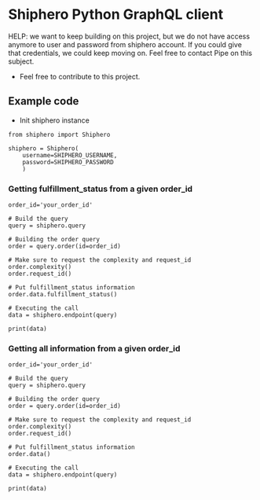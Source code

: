 # Shiphero Python GraphQL client

HELP: we want to keep building on this project, but we do not have access anymore to user and password from shiphero account. If you could give that credentials, we could keep moving on. Feel free to contact Pipe on this subject.

* Feel free to contribute to this project.

## Example code

- Init shiphero instance
```
from shiphero import Shiphero

shiphero = Shiphero(
    username=SHIPHERO_USERNAME,
    password=SHIPHERO_PASSWORD
    )
```

### Getting fulfillment_status from a given order_id

```
order_id='your_order_id'

# Build the query
query = shiphero.query

# Building the order query
order = query.order(id=order_id)

# Make sure to request the complexity and request_id
order.complexity() 
order.request_id()

# Put fulfillment_status information
order.data.fulfillment_status()

# Executing the call
data = shiphero.endpoint(query)

print(data)
```

### Getting all information from a given order_id

```
order_id='your_order_id'

# Build the query
query = shiphero.query

# Building the order query
order = query.order(id=order_id)

# Make sure to request the complexity and request_id
order.complexity() 
order.request_id()

# Put fulfillment_status information
order.data()

# Executing the call
data = shiphero.endpoint(query)

print(data)
```